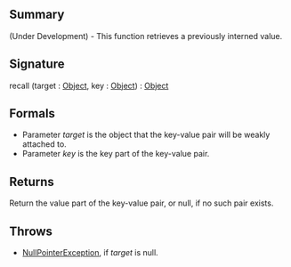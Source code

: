 ## Summary

(Under Development) - This function retrieves a previously interned value.

## Signature

recall (target : [Object](https://docs.oracle.com/javase/7/docs/api/java/lang/Object.html), key : [Object](https://docs.oracle.com/javase/7/docs/api/java/lang/Object.html)) : [Object](https://docs.oracle.com/javase/7/docs/api/java/lang/Object.html)

## Formals

+ Parameter <i>target</i> is the object that the key-value pair will be weakly attached to.
+ Parameter <i>key</i> is the key part of the key-value pair.

## Returns

Return the value part of the key-value pair, or null, if no such pair exists.

## Throws

+ [NullPointerException](https://docs.oracle.com/javase/7/docs/api/java/lang/NullPointerException.html), if <i>target</i> is null.

